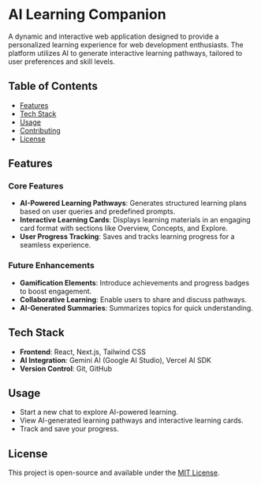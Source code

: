 # AI Learning Companion

A dynamic and interactive web application designed to provide a personalized learning experience for web development enthusiasts. The platform utilizes AI to generate interactive learning pathways, tailored to user preferences and skill levels.

## Table of Contents
- [Features](#features)
- [Tech Stack](#tech-stack)
- [Usage](#usage)
- [Contributing](#contributing)
- [License](#license)

## Features
### Core Features
- **AI-Powered Learning Pathways**: Generates structured learning plans based on user queries and predefined prompts.
- **Interactive Learning Cards**: Displays learning materials in an engaging card format with sections like Overview, Concepts, and Explore.
- **User Progress Tracking**: Saves and tracks learning progress for a seamless experience.


### Future Enhancements
- **Gamification Elements**: Introduce achievements and progress badges to boost engagement.
- **Collaborative Learning**: Enable users to share and discuss pathways.
- **AI-Generated Summaries**: Summarizes topics for quick understanding.

## Tech Stack
- **Frontend**: React, Next.js, Tailwind CSS
- **AI Integration**: Gemini AI (Google AI Studio), Vercel AI SDK
- **Version Control**: Git, GitHub


## Usage
- Start a new chat to explore AI-powered learning.
- View AI-generated learning pathways and interactive learning cards.
- Track and save your progress.


## License
This project is open-source and available under the [MIT License](LICENSE).

